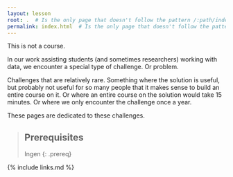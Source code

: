 ```yaml
---
layout: lesson
root: .  # Is the only page that doesn't follow the pattern /:path/index.html
permalink: index.html  # Is the only page that doesn't follow the pattern /:path/index.html
---
```

This is not a course.

In our work assisting students (and sometimes researchers) working with data,
we encounter a special type of challenge. Or problem.

Challenges that are relatively rare. Something where the solution is useful, but probably not
useful for so many people that it makes sense to build an entire course on it.
Or where an entire course on the solution would take 15 minutes.
Or where we only encounter the challenge once a year.

These pages are dedicated to these challenges. 



> ## Prerequisites
>
> Ingen
{: .prereq}

{% include links.md %}
